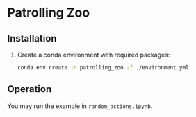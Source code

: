 # Patrolling Zoo

## Installation

 1) Create a conda environment with required packages:
    ```bash
    conda env create -n patrolling_zoo -f ./environment.yml
    ```

## Operation

You may run the example in `random_actions.ipynb`.